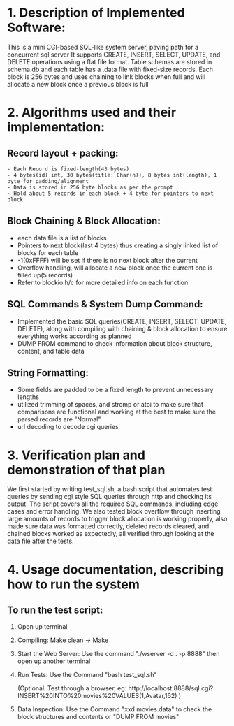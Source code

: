 # 1. Description of Implemented Software:

This is a mini CGI-based SQL-like system server, paving path for a concurrent sql server
It supports CREATE, INSERT, SELECT, UPDATE, and DELETE operations 
using a flat file format. Table schemas are stored in schema.db 
and each table has a .data file with fixed-size records.
Each block is 256 bytes and uses chaining to link blocks when full and will allocate
a new block once a previous block is full

# 2. Algorithms used and their implementation:

## Record layout + packing:
    - Each Record is fixed-length(43 bytes)
    - 4 bytes(id) int, 30 bytes(title: Char(n)), 8 bytes int(length), 1 byte for padding/alignment
    - Data is stored in 256 byte blocks as per the prompt
    ~ Hold about 5 records in each block + 4 byte for pointers to next block

## Block Chaining & Block Allocation:

- each data file is a list of blocks
- Pointers to next block(last 4 bytes) thus creating a singly linked list of blocks for each table
- -1(0xFFFF) will be set if there is no next block after the current
- Overflow handling, will allocate a new block once the current one is filled up(5 records)
- Refer to blockio.h/c for more detailed info on each function

## SQL Commands & System Dump Command:

- Implemented the basic SQL queries(CREATE, INSERT, SELECT, UPDATE, DELETE), along with
compiling with chaining & block allocation to ensure everything works according as planned
- DUMP FROM command to check information about block structure, content, and table data

## String Formatting: 

- Some fields are padded to be a fixed length to prevent unnecessary lengths
- utilized trimming of spaces, and strcmp or atoi to make sure that comparisons are functional 
and working at the best to make sure the parsed records are "Normal"
- url decoding to decode cgi queries


# 3. Verification plan and demonstration of that plan

We first started by writing test_sql.sh, a bash script that automates test queries by sending
cgi style SQL queries through http and checking its output. The script covers all the required SQL commands,
including edge cases and error handling. We also tested block overflow through inserting large amounts of records
to trigger block allocation is working properly, also made sure data was formatted correctly, deleted records cleared, and 
chained blocks worked as expectedly, all verified through looking at the data file after the tests.

# 4. Usage documentation, describing how to run the system

## To run the test script:

1. Open up terminal

2. Compiling: Make clean -> Make 

3. Start the Web Server: Use the command "./wserver -d . -p 8888" then open up another terminal

4. Run Tests: Use the Command "bash test_sql.sh" 

    (Optional: Test through a browser, eg: http://localhost:8888/sql.cgi?INSERT%20INTO%20movies%20VALUES(1,Avatar,162) )

5. Data Inspection: Use the Command "xxd movies.data" to check the block structures and contents
  or "DUMP FROM movies" 






